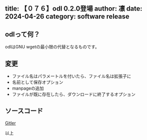 title: 【０７６】odl 0.2.0登場
author: 凛
date: 2024-04-26
category: software release
----
## odlって何？
odlはGNU wgetの最小限の代替となるものです。

## 変更
* ファイル名はパラメートルを付いたら、ファイル名は拡張子に
* 名前として保存オプション
* manpageの追加
* ファイルが既に存在したら、ダウンロードに終了するオプション

## ソースコード
[Gitler](https://gitler.moe/suwako/odl)

以上
